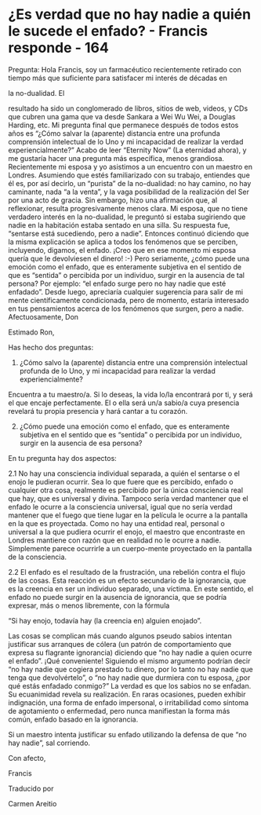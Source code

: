 # ¿Es verdad que no hay nadie a quién le sucede el enfado? - Francis responde - 164

Pregunta: Hola Francis, soy un farmacéutico recientemente retirado con tiempo más que suficiente para satisfacer mi interés de décadas en 

la no-dualidad. El

 resultado ha sido un conglomerado de libros, sitios de web, videos, y CDs que cubren una gama que va desde Sankara a Wei Wu Wei, a Douglas Harding, etc. Mi pregunta final que permanece después de todos estos años es “¿Cómo salvar la (aparente) distancia entre una profunda comprensión intelectual de lo Uno y mi incapacidad de realizar la verdad experiencialmente?” Acabo de leer “Eternity Now” (La eternidad ahora), y me gustaría hacer una pregunta más específica, menos grandiosa. Recientemente mi esposa y yo asistimos a un encuentro con un maestro en Londres. Asumiendo que estés familiarizado con su trabajo, entiendes que él es, por así decirlo, un “purista” de la no-dualidad: no hay camino, no hay caminante, nada “a la venta”, y la vaga posibilidad de la realización del Ser por una acto de gracia. Sin embargo, hizo una afirmación que, al reflexionar, resulta progresivamente menos clara. Mi esposa, que no tiene verdadero interés en la no-dualidad, le preguntó si estaba sugiriendo que nadie en la habitación estaba sentado en una silla. Su respuesta fue, “sentarse está sucediendo, pero a nadie”. Entonces continuó diciendo que la misma explicación se aplica a todos los fenómenos que se perciben, incluyendo, digamos, el enfado. ¡Creo que en ese momento mi esposa quería que le devolviesen el dinero! :-) Pero seriamente, ¿cómo puede una emoción como el enfado, que es enteramente subjetiva en el sentido de que es “sentida” o percibida por un individuo, surgir en la ausencia de tal persona? Por ejemplo: “el enfado surge pero no hay nadie que esté enfadado”. Desde luego, apreciaría cualquier sugerencia para salir de mi mente científicamente condicionada, pero de momento, estaría interesado en tus pensamientos acerca de los fenómenos que surgen, pero a nadie. Afectuosamente, Don

Estimado Ron,

Has hecho dos preguntas:

1. ¿Cómo salvo la (aparente) distancia entre una comprensión intelectual profunda de lo Uno, y mi incapacidad para realizar la verdad experiencialmente?

Encuentra a tu maestro/a. Si lo deseas, la vida lo/la encontrará por ti, y será el que encaje perfectamente. El o ella será un/a sabio/a cuya presencia revelará tu propia presencia y hará cantar a tu corazón.

2. ¿Cómo puede una emoción como el enfado, que es enteramente subjetiva en el sentido que es “sentida” o percibida por un individuo, surgir en la ausencia de esa persona?

En tu pregunta hay dos aspectos:

2.1 No hay una consciencia individual separada, a quién el sentarse o el enojo le pudieran ocurrir. Sea lo que fuere que es percibido, enfado o cualquier otra cosa, realmente es percibido por la única consciencia real que hay, que es universal y divina. Tampoco sería verdad mantener que el enfado le ocurre a la consciencia universal, igual que no sería verdad mantener que el fuego que tiene lugar en la película le ocurre a la pantalla en la que es proyectada. Como no hay una entidad real, personal o universal a la que pudiera ocurrir el enojo, el maestro que encontraste en Londres mantiene con razón que en realidad no le ocurre a nadie. Simplemente parece ocurrirle a un cuerpo-mente proyectado en la pantalla de la consciencia.

2.2 El enfado es el resultado de la frustración, una rebelión contra el flujo de las cosas. Esta reacción es un efecto secundario de la ignorancia, que es la creencia en ser un individuo separado, una víctima. En este sentido, el enfado no puede surgir en la ausencia de ignorancia, que se podría expresar, más o menos libremente, con la fórmula

“Si hay enojo, todavía hay (la creencia en) alguien enojado”.

Las cosas se complican más cuando algunos pseudo sabios intentan justificar sus arranques de cólera (un patrón de comportamiento que expresa su flagrante ignorancia) diciendo que “no hay nadie a quien ocurre el enfado”. ¡Qué conveniente! Siguiendo el mismo argumento podrían decir “no hay nadie que cogiera prestado tu dinero, por lo tanto no hay nadie que tenga que devolvértelo”, o “no hay nadie que durmiera con tu esposa, ¿por qué estás enfadado conmigo?” La verdad es que los sabios no se enfadan. Su ecuanimidad revela su realización. En raras ocasiones, pueden exhibir indignación, una forma de enfado impersonal, o irritabilidad como síntoma de agotamiento o enfermedad, pero nunca manifiestan la forma más común, enfado basado en la ignorancia.

Si un maestro intenta justificar su enfado utilizando la defensa de que “no hay nadie”, sal corriendo.

Con afecto, 

Francis

Traducido por 

Carmen Areitio

